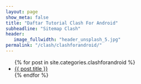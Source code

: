 ```yaml
---
layout: page
show_meta: false
title: "Daftar Tutorial Clash For Android"
subheadline: "Sitemap Clash"
header:
   image_fullwidth: "header_unsplash_5.jpg"
permalink: "/clash/clashforandroid/"
---
```

<ul>
    {% for post in site.categories.clashforandroid %}
    <li><a href="{{ site.url }}{{ site.baseurl }}{{ post.url }}">{{ post.title }}</a></li>
    {% endfor %}
</ul>